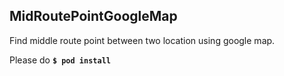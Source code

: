 ## MidRoutePointGoogleMap

Find middle route point between two location using google map.

Please do **`$ pod install`**
